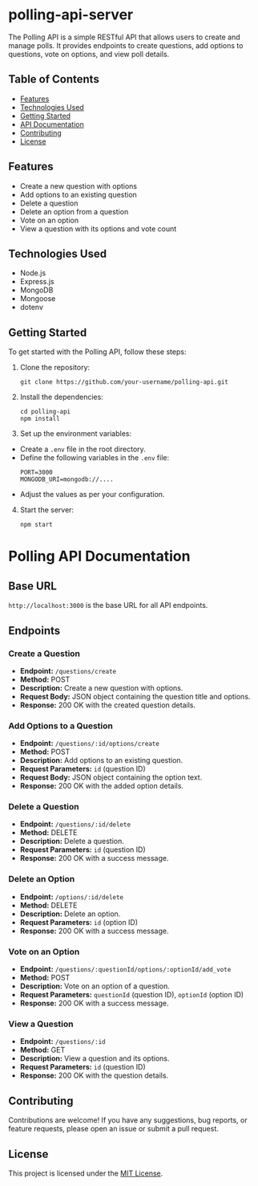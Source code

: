 # polling-api-server

The Polling API is a simple RESTful API that allows users to create and manage polls. It provides endpoints to create questions, add options to questions, vote on options, and view poll details.

## Table of Contents
- [Features](#features)
- [Technologies Used](#technologies-used)
- [Getting Started](#getting-started)
- [API Documentation](#api-documentation)
- [Contributing](#contributing)
- [License](#license)

## Features

- Create a new question with options
- Add options to an existing question
- Delete a question
- Delete an option from a question
- Vote on an option
- View a question with its options and vote count

## Technologies Used

- Node.js
- Express.js
- MongoDB
- Mongoose
- dotenv

## Getting Started

To get started with the Polling API, follow these steps:

1. Clone the repository:
   ```
   git clone https://github.com/your-username/polling-api.git
   ```
2. Install the dependencies:
   ```
   cd polling-api
   npm install
   ```
3. Set up the environment variables:
- Create a `.env` file in the root directory.
- Define the following variables in the `.env` file:
  ```
  PORT=3000
  MONGODB_URI=mongodb://....
  ```
- Adjust the values as per your configuration.
4. Start the server:
   ```
   npm start
   ```
# Polling API Documentation

## Base URL

`http://localhost:3000` is the base URL for all API endpoints.

## Endpoints

### Create a Question

- **Endpoint:** `/questions/create`
- **Method:** POST
- **Description:** Create a new question with options.
- **Request Body:** JSON object containing the question title and options.
- **Response:** 200 OK with the created question details.

### Add Options to a Question

- **Endpoint:** `/questions/:id/options/create`
- **Method:** POST
- **Description:** Add options to an existing question.
- **Request Parameters:** `id` (question ID)
- **Request Body:** JSON object containing the option text.
- **Response:** 200 OK with the added option details.

### Delete a Question

- **Endpoint:** `/questions/:id/delete`
- **Method:** DELETE
- **Description:** Delete a question.
- **Request Parameters:** `id` (question ID)
- **Response:** 200 OK with a success message.

### Delete an Option

- **Endpoint:** `/options/:id/delete`
- **Method:** DELETE
- **Description:** Delete an option.
- **Request Parameters:** `id` (option ID)
- **Response:** 200 OK with a success message.

### Vote on an Option

- **Endpoint:** `/questions/:questionId/options/:optionId/add_vote`
- **Method:** POST
- **Description:** Vote on an option of a question.
- **Request Parameters:** `questionId` (question ID), `optionId` (option ID)
- **Response:** 200 OK with a success message.

### View a Question

- **Endpoint:** `/questions/:id`
- **Method:** GET
- **Description:** View a question and its options.
- **Request Parameters:** `id` (question ID)
- **Response:** 200 OK with the question details.


## Contributing

Contributions are welcome! If you have any suggestions, bug reports, or feature requests, please open an issue or submit a pull request.

## License

This project is licensed under the [MIT License](LICENSE).

